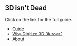 ## 3D isn't Dead

Click on the link for the full guide.

* [Guide](Guide.md)
* [Why Digitize 3D Blurays?](Why_Digitize_3D_Blurays.md)
* [About](About_Me.md)
